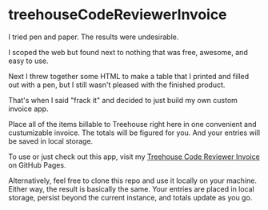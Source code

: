 # treehouseCodeReviewerInvoice

I tried pen and paper. The results were undesirable.

I scoped the web but found next to nothing that was free, awesome, and easy to use.

Next I threw together some HTML to make a table that I printed and filled out with a pen, but I still wasn't pleased with the finished product.

That's when I said "frack it" and decided to just build my own custom invoice app.

Place all of the items billable to Treehouse right here in one convenient and custumizable invoice.  The totals will be figured for you.  And your entries will be saved in local storage.

To use or just check out this app, visit my [Treehouse Code Reviewer Invoice](http://gitrobertpm.github.io/treehouseCodeReviewerInvoice/) on GitHub Pages.

Alternatively, feel free to clone this repo and use it locally on your machine.  Either way, the result is basically the same.  Your entries are placed in local storage, persist beyond the current instance, and totals update as you go.
